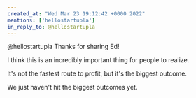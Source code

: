 ```yaml
---
created_at: "Wed Mar 23 19:12:42 +0000 2022"
mentions: ['hellostartupla']
in_reply_to: @hellostartupla
---
```


@hellostartupla Thanks for sharing Ed! 

I think this is an incredibly important thing for people to realize. 

It's not the fastest route to profit, but it's the biggest outcome.

We just haven't hit the biggest outcomes yet.